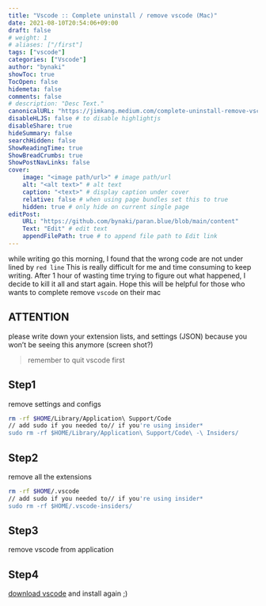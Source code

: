 ```yaml
---
title: "Vscode :: Complete uninstall / remove vscode (Mac)"
date: 2021-08-10T20:54:06+09:00
draft: false
# weight: 1
# aliases: ["/first"]
tags: ["vscode"]
categories: ["Vscode"]
author: "bynaki"
showToc: true
TocOpen: false
hidemeta: false
comments: false
# description: "Desc Text."
canonicalURL: "https://jimkang.medium.com/complete-uninstall-remove-vscode-mac-5e48bef3bdec"
disableHLJS: false # to disable highlightjs
disableShare: true
hideSummary: false
searchHidden: false
ShowReadingTime: true
ShowBreadCrumbs: true
ShowPostNavLinks: false
cover:
    image: "<image path/url>" # image path/url
    alt: "<alt text>" # alt text
    caption: "<text>" # display caption under cover
    relative: false # when using page bundles set this to true
    hidden: true # only hide on current single page
editPost:
    URL: "https://github.com/bynaki/paran.blue/blob/main/content"
    Text: "Edit" # edit text
    appendFilePath: true # to append file path to Edit link
---
```




while writing go this morning, I found that the wrong code are not under lined by `red line` This is really difficult for me and time consuming to keep writing. After 1 hour of wasting time trying to figure out what happened, I decide to kill it all and start again. Hope this will be helpful for those who wants to complete remove `vscode` on their mac

## ATTENTION

please write down your extension lists, and settings (JSON) because you won’t be seeing this anymore (screen shot?)

> remember to quit vscode first

## Step1

remove settings and configs

```sh
rm -rf $HOME/Library/Application\ Support/Code
// add sudo if you needed to// if you're using insider*
sudo rm -rf $HOME/Library/Application\ Support/Code\ -\ Insiders/
```

## Step2

remove all the extensions

```sh
rm -rf $HOME/.vscode
// add sudo if you needed to// if you're using insider*
sudo rm -rf $HOME/.vscode-insiders/
```

## Step3

remove vscode from application

## Step4

[download vscode](https://code.visualstudio.com/download) and install again ;)
